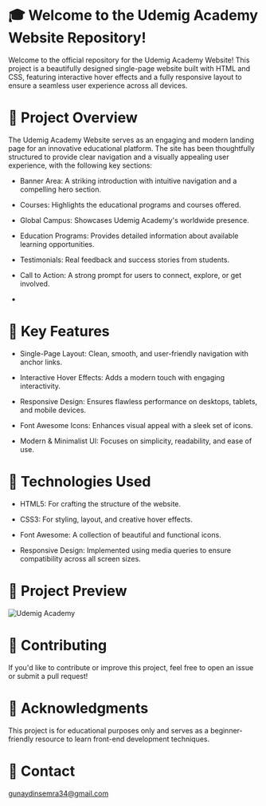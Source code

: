 # 🎓 Welcome to the Udemig Academy Website Repository!

Welcome to the official repository for the Udemig Academy Website! This project is a beautifully designed single-page website built with HTML and CSS, 
featuring interactive hover effects and a fully responsive layout to ensure a seamless user experience across all devices.

# 🔼 Project Overview

The Udemig Academy Website serves as an engaging and modern landing page for an innovative educational platform. 
The site has been thoughtfully structured to provide clear navigation and a visually appealing user experience, with the following key sections:

- Banner Area: A striking introduction with intuitive navigation and a compelling hero section.

- Courses: Highlights the educational programs and courses offered.

- Global Campus: Showcases Udemig Academy's worldwide presence.

- Education Programs: Provides detailed information about available learning opportunities.

- Testimonials: Real feedback and success stories from students.

- Call to Action: A strong prompt for users to connect, explore, or get involved.
- 

# 🚀 Key Features

- Single-Page Layout: Clean, smooth, and user-friendly navigation with anchor links.

- Interactive Hover Effects: Adds a modern touch with engaging interactivity.

- Responsive Design: Ensures flawless performance on desktops, tablets, and mobile devices.

- Font Awesome Icons: Enhances visual appeal with a sleek set of icons.

- Modern & Minimalist UI: Focuses on simplicity, readability, and ease of use.


# 🔧 Technologies Used

- HTML5: For crafting the structure of the website.

- CSS3: For styling, layout, and creative hover effects.

- Font Awesome: A collection of beautiful and functional icons.

- Responsive Design: Implemented using media queries to ensure compatibility across all screen sizes.

# 📸 Project Preview
![Udemig Academy](https://github.com/user-attachments/assets/7de28f6b-c3f1-43b5-acb8-6b9aec8833af)



# 🤝 Contributing
If you'd like to contribute or improve this project, feel free to open an issue or submit a pull request!

# 🌟 Acknowledgments
This project is for educational purposes only and serves as a beginner-friendly resource to learn front-end development techniques.

# 📧 Contact
gunaydinsemra34@gmail.com
